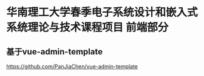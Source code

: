 # 华南理工大学春季电子系统设计和嵌入式系统理论与技术课程项目 前端部分
## 基于vue-admin-template
https://github.com/PanJiaChen/vue-admin-template
